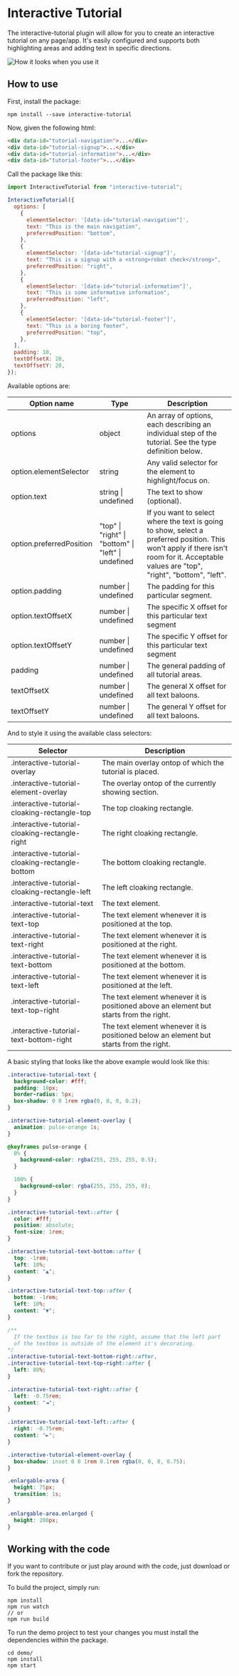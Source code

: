 # Interactive Tutorial

The interactive-tutorial plugin will allow for you to create an interactive tutorial on any page/app. It's easily configured and supports both highlighting areas and adding text in specific directions.

![How it looks when you use it](https://github.com/Morkalork/interactive-tutorial/blob/master/assets/interactive-tutorial.gif)

## How to use

First, install the package:

```node
npm install --save interactive-tutorial
```

Now, given the following html:

```html
<div data-id="tutorial-navigation">...</div>
<div data-id="tutorial-signup">...</div>
<div data-id="tutorial-information">...</div>
<div data-id="tutorial-footer">...</div>
```

Call the package like this:

```js
import InteractiveTutorial from "interactive-tutorial";

InteractiveTutorial({
  options: [
    {
      elementSelector: '[data-id="tutorial-navigation"]',
      text: "This is the main navigation",
      preferredPosition: "bottom",
    },
    {
      elementSelector: '[data-id="tutorial-signup"]',
      text: "This is a signup with a <strong>robot check</strong>",
      preferredPosition: "right",
    },
    {
      elementSelector: '[data-id="tutorial-information"]',
      text: "This is some informative information",
      preferredPosition: "left",
    },
    {
      elementSelector: '[data-id="tutorial-footer"]',
      text: "This is a boring footer",
      preferredPosition: "top",
    },
  ],
  padding: 10,
  textOffsetX: 20,
  textOffsetY: 20,
});
```

Available options are:

| Option name              | Type                                                                | Description                                                                                                                                                                              |
| ------------------------ | ------------------------------------------------------------------- | ---------------------------------------------------------------------------------------------------------------------------------------------------------------------------------------- |
| options                  | object                                                              | An array of options, each describing an individual step of the tutorial. See the type definition below.                                                                                  |
| option.elementSelector   | string                                                              | Any valid selector for the element to highlight/focus on.                                                                                                                                |
| option.text              | string &#124; undefined                                             | The text to show (optional).                                                                                                                                                             |
| option.preferredPosition | "top" &#124; "right" &#124; "bottom" &#124; "left" &#124; undefined | If you want to select where the text is going to show, select a preferred position. This won't apply if there isn't room for it. Acceptable values are "top", "right", "bottom", "left". |
| option.padding           | number &#124; undefined                                             | The padding for this particular segment.                                                                                                                                                 |
| option.textOffsetX       | number &#124; undefined                                             | The specific X offset for this particular text segment                                                                                                                                   |
| option.textOffsetY       | number &#124; undefined                                             | The specific Y offset for this particular text segment                                                                                                                                   |
| padding                  | number &#124; undefined                                             | The general padding of all tutorial areas.                                                                                                                                               |
| textOffsetX              | number &#124; undefined                                             | The general X offset for all text baloons.                                                                                                                                               |
| textOffsetY              | number &#124; undefined                                             | The general Y offset for all text baloons.                                                                                                                                               |

And to style it using the available class selectors:

| Selector                                        | Description                                                                            |
| ----------------------------------------------- | -------------------------------------------------------------------------------------- |
| .interactive-tutorial-overlay                   | The main overlay ontop of which the tutorial is placed.                                |
| .interactive-tutorial-element-overlay           | The overlay ontop of the currently showing section.                                    |
| .interactive-tutorial-cloaking-rectangle-top    | The top cloaking rectangle.                                                            |
| .interactive-tutorial-cloaking-rectangle-right  | The right cloaking rectangle.                                                          |
| .interactive-tutorial-cloaking-rectangle-bottom | The bottom cloaking rectangle.                                                         |
| .interactive-tutorial-cloaking-rectangle-left   | The left cloaking rectangle.                                                           |
| .interactive-tutorial-text                      | The text element.                                                                      |
| .interactive-tutorial-text-top                  | The text element whenever it is positioned at the top.                                 |
| .interactive-tutorial-text-right                | The text element whenever it is positioned at the right.                               |
| .interactive-tutorial-text-bottom               | The text element whenever it is positioned at the bottom.                              |
| .interactive-tutorial-text-left                 | The text element whenever it is positioned at the left.                                |
| .interactive-tutorial-text-top-right            | The text element whenever it is positioned above an element but starts from the right. |
| .interactive-tutorial-text-bottom-right         | The text element whenever it is positioned below an element but starts from the right. |

A basic styling that looks like the above example would look like this:

```css
.interactive-tutorial-text {
  background-color: #fff;
  padding: 10px;
  border-radius: 5px;
  box-shadow: 0 0 1rem rgba(0, 0, 0, 0.2);
}

.interactive-tutorial-element-overlay {
  animation: pulse-orange 1s;
}

@keyframes pulse-orange {
  0% {
    background-color: rgba(255, 255, 255, 0.5);
  }

  100% {
    background-color: rgba(255, 255, 255, 0);
  }
}

.interactive-tutorial-text::after {
  color: #fff;
  position: absolute;
  font-size: 1rem;
}

.interactive-tutorial-text-bottom::after {
  top: -1rem;
  left: 10%;
  content: "▲";
}

.interactive-tutorial-text-top::after {
  bottom: -1rem;
  left: 10%;
  content: "▼";
}

/**
  If the textbox is too far to the right, assume that the left part
  of the textbox is outside of the element it's decorating.
*/
.interactive-tutorial-text-bottom-right::after,
.interactive-tutorial-text-top-right::after {
  left: 80%;
}

.interactive-tutorial-text-right::after {
  left: -0.75rem;
  content: "◄";
}

.interactive-tutorial-text-left::after {
  right: -0.75rem;
  content: "►";
}

.interactive-tutorial-element-overlay {
  box-shadow: inset 0 0 1rem 0.1rem rgba(0, 0, 0, 0.75);
}

.enlargable-area {
  height: 75px;
  transition: 1s;
}

.enlargable-area.enlarged {
  height: 200px;
}
```

## Working with the code

If you want to contribute or just play around with the code, just download or fork the repository.

To build the project, simply run:

```
npm install
npm run watch
// or
npm run build
```

To run the demo project to test your changes you must install the dependencies within the package.

```
cd demo/
npm install
npm start
```
